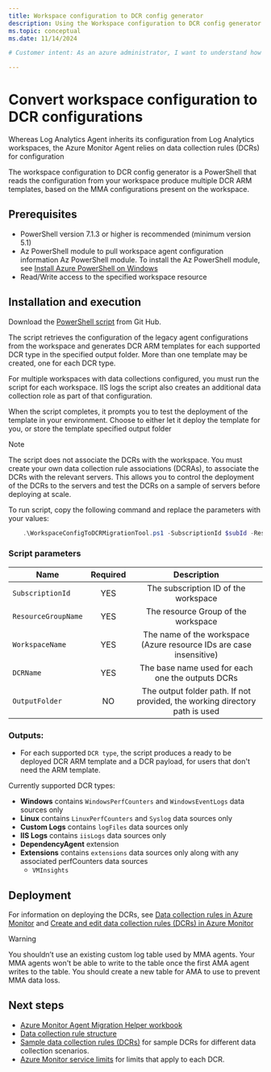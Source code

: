 ```yaml
---
title: Workspace configuration to DCR config generator
description: Using the Workspace configuration to DCR config generator to help migrate from MMA to AMA agents
ms.topic: conceptual 
ms.date: 11/14/2024

# Customer intent: As an azure administrator, I want to understand how to use the workspace configuration to DCR config generator.

---
```


# Convert workspace configuration to DCR configurations

Whereas Log Analytics Agent inherits its configuration from Log Analytics workspaces, the Azure Monitor Agent relies on data collection rules (DCRs) for configuration

The workspace configuration to DCR config generator is a PowerShell that reads the configuration from your workspace produce multiple DCR ARM templates, based on the MMA configurations present on the workspace. 

## Prerequisites
- PowerShell version 7.1.3 or higher is recommended (minimum version 5.1)
- Az PowerShell module to pull workspace agent configuration information Az PowerShell module. To install the Az PowerShell module, see [Install Azure PowerShell on Windows](/powershell/azure/install-azps-windows)
- Read/Write access to the specified workspace resource

## Installation and execution

Download the [PowerShell script](https://github.com/microsoft/AzureMonitorCommunity/tree/master/Azure%20Services/Azure%20Monitor/Agents/Migration%20Tools/DCR%20Config%20Generator) from Git Hub.


The script retrieves the configuration of the legacy agent configurations from the workspace and generates DCR ARM templates for each supported DCR type in the specified output folder. More than one template may be created, one for each DCR type.

For multiple workspaces with data collections configured, you must run the script for each workspace. IIS logs the script also creates an additional data collection role as part of that configuration.


When the script completes, it prompts you to test the deployment of the template in your environment. Choose to either let it deploy the template for you, or store the template specified output folder

> [!NOTE]
> The script does not associate the DCRs with the workspace. You must create your own data collection rule associations (DCRAs), to associate the DCRs with the relevant servers. This allows you to control the deployment of the DCRs to the servers and test the DCRs on a sample of servers before deploying at scale. 


To run script, copy the following command and replace the parameters with your values:

```powershell
	.\WorkspaceConfigToDCRMigrationTool.ps1 -SubscriptionId $subId -ResourceGroupName $rgName -WorkspaceName $workspaceName -DCRName $dcrName -OutputFolder $outputFolderPath
```

### Script parameters


| Name                    | Required  | Description                                                                   |
| ----------------------- |:---------:|:-----------------------------------------------------------------------------:|
| `SubscriptionId`        | YES       | The subscription ID of the workspace                                  |
| `ResourceGroupName`     | YES       | The resource Group of the workspace                                   |
| `WorkspaceName`         | YES       | The name of the workspace (Azure resource IDs are case insensitive)   |
| `DCRName`               | YES       | The base name used for each one the outputs DCRs                 |
| `OutputFolder`          | NO        | The output folder path. If not provided, the working directory path is used   |


### Outputs:
 -  For each supported `DCR type`, the script produces a ready to be deployed DCR ARM template and a DCR payload, for users that don't need the ARM template.

 Currently supported DCR types:
 
  - **Windows** contains `WindowsPerfCounters` and `WindowsEventLogs` data sources only
  - **Linux** contains `LinuxPerfCounters` and `Syslog` data sources only
  - **Custom Logs** contains `logFiles` data sources only
  - **IIS Logs** contains `iisLogs` data sources only
  - **DependencyAgent** extension
  - **Extensions** contains `extensions` data sources only along with any associated perfCounters data sources
    - `VMInsights` 

## Deployment

For information on deploying the DCRs, see [Data collection rules in Azure Monitor](/azure/azure-monitor/essentials/data-collection-rule-overview) and [Create and edit data collection rules (DCRs) in Azure Monitor](/azure/azure-monitor/essentials/data-collection-rule-create-edit)

> [!Warning]
> You shouldn’t use an existing custom log table used by MMA agents. Your MMA agents won't be able to write to the table once the first AMA agent writes to the table. You should create a new table for AMA to use to prevent MMA data loss.

## Next steps

- [Azure Monitor Agent Migration Helper workbook](azure-monitor-agent-migration-helper-workbook.md)
- [Data collection rule structure](../essentials/data-collection-rule-structure.md) 
- [Sample data collection rules (DCRs)](../essentials/data-collection-rule-samples.md) for sample DCRs for different data collection scenarios.
- [Azure Monitor service limits](../service-limits.md#data-collection-rules) for limits that apply to each DCR.
